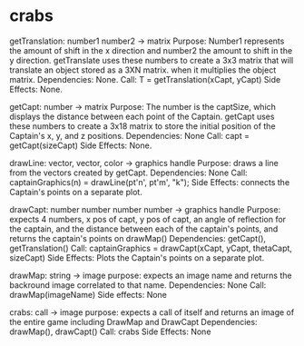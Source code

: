 # crabs
getTranslation: number1 number2 -> matrix
Purpose: Number1 represents the amount of shift in the x direction and number2 the amount to shift in the y direction. getTranslate uses these numbers to create a 3x3 matrix that will translate an object stored as a 3XN matrix.
         when it multiplies the object matrix.
Dependencies: None.
Call: T = getTranslation(xCapt, yCapt)
Side Effects: None.

getCapt: number -> matrix
Purpose: The number is the captSize, which displays the distance between each point of the Captain. getCapt uses these numbers to create a 3x18 matrix to store the initial position of the Captain's x, y, and z positions.
Dependencies: None
Call: capt = getCapt(sizeCapt)
Side Effects: None.

drawLine: vector, vector, color -> graphics handle
Purpose: draws a line from the vectors created by getCapt.
Dependencies: None
Call: captainGraphics(n) = drawLine(pt'n', pt'm', "k");
Side Effects: connects the Captain's points on a separate plot.

drawCapt: number number number number -> graphics handle
Purpose: expects 4 numbers, x pos of capt, y pos of capt, an angle of reflection for the captain, and the distance between each of the captain's points, and returns the captain's points on drawMap()
Dependencies: getCapt(), getTranslation()
Call: captainGraphics = drawCapt(xCapt, yCapt, thetaCapt, sizeCapt)
Side Effects: Plots the Captain's points on a separate plot.

drawMap: string -> image
purpose: expects an image name and returns the backround image correlated to that name.
Dependencies: None
Call: drawMap(imageName)
Side effects: None

crabs: call -> image
purpose: expects a call of itself and returns an image of the entire game including DrawMap and DrawCapt
Dependencies: drawMap(), drawCapt()
Call: crabs
Side Effects: None

